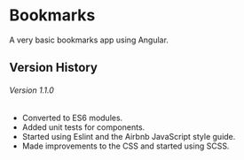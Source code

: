 # Bookmarks

A very basic bookmarks app using Angular.


## Version History

###### Version 1.1.0
- Converted to ES6 modules.
- Added unit tests for components.
- Started using Eslint and the Airbnb JavaScript style guide.
- Made improvements to the CSS and started using SCSS.
